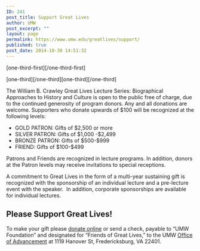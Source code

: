 ```yaml
---
ID: 241
post_title: Support Great Lives
author: UMW
post_excerpt: ""
layout: page
permalink: https://www.umw.edu/greatlives/support/
published: true
post_date: 2014-10-30 14:51:32
---
```

[one-third-first][/one-third-first]

[one-third][/one-third][one-third][/one-third]

The William B. Crawley Great Lives Lecture Series: Biographical Approaches to History and Culture is open to the public free of charge, due to the continued generosity of program donors. Any and all donations are welcome. Supporters who donate upwards of $100 will be recognized at the following levels:
<ul>
 	<li>GOLD PATRON: Gifts of $2,500 or more</li>
 	<li>SILVER PATRON: Gifts of $1,000 -$2,499</li>
 	<li>BRONZE PATRON: Gifts of $500-$999</li>
 	<li>FRIEND: Gifts of $100-$499</li>
</ul>
Patrons and Friends are recognized in lecture programs. In addition, donors at the Patron levels may receive invitations to special receptions.
<p style="font-weight: 400">A commitment to Great Lives in the form of a multi-year sustaining gift is recognized with the sponsorship of an individual lecture and a pre-lecture event with the speaker.  In addition, corporate sponsorships are available for individual lectures.</p>

<h2>Please Support Great Lives!</h2>
To make your gift please <a href="https://umw.edu/arts-and-culture-online-gifts">donate online</a> or send a check, payable to “UMW Foundation” and designated for “Friends of Great Lives,” to the UMW <a href="http://giving.umw.edu/advancement-staff/">Office of Advancement</a> at 1119 Hanover St, Fredericksburg, VA 22401.